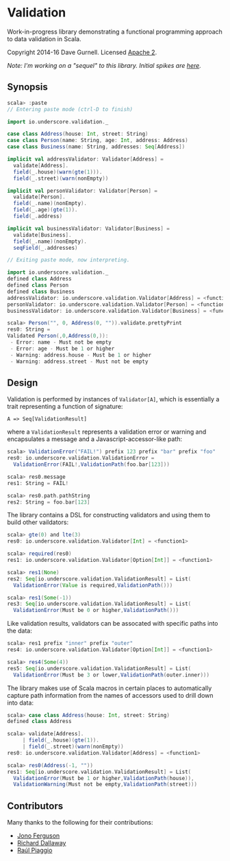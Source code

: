 Validation
==========

Work-in-progress library demonstrating a functional programming approach to data validation in Scala.

Copyright 2014-16 Dave Gurnell. Licensed [Apache 2](http://www.apache.org/licenses/LICENSE-2.0.html).

*Note: I'm working on a "sequel" to this library. Initial spikes are [here](https://github.com/davegurnell/checklist).*

Synopsis
--------

~~~ scala
scala> :paste
// Entering paste mode (ctrl-D to finish)

import io.underscore.validation._

case class Address(house: Int, street: String)
case class Person(name: String, age: Int, address: Address)
case class Business(name: String, addresses: Seq[Address])

implicit val addressValidator: Validator[Address] =
  validate[Address].
  field(_.house)(warn(gte(1))).
  field(_.street)(warn(nonEmpty))

implicit val personValidator: Validator[Person] =
  validate[Person].
  field(_.name)(nonEmpty).
  field(_.age)(gte(1)).
  field(_.address)

implicit val businessValidator: Validator[Business] =
  validate[Business].
  field(_.name)(nonEmpty).
  seqField(_.addresses)

// Exiting paste mode, now interpreting.

import io.underscore.validation._
defined class Address
defined class Person
defined class Business
addressValidator: io.underscore.validation.Validator[Address] = <function1>
personValidator: io.underscore.validation.Validator[Person] = <function1>
businessValidator: io.underscore.validation.Validator[Business] = <function1>

scala> Person("", 0, Address(0, "")).validate.prettyPrint
res0: String =
Validated Person(,0,Address(0,)):
 - Error: name - Must not be empty
 - Error: age - Must be 1 or higher
 - Warning: address.house - Must be 1 or higher
 - Warning: address.street - Must not be empty
~~~

Design
------

Validation is performed by instances of `Validator[A]`, which is essentially a trait representing a function of signature:

    A => Seq[ValidationResult]

where a `ValidationResult` represents a validation error or warning and encapsulates a message and a Javascript-accessor-like path:

~~~ scala
scala> ValidationError("FAIL!") prefix 123 prefix "bar" prefix "foo"
res0: io.underscore.validation.ValidationError = 
  ValidationError(FAIL!,ValidationPath(foo.bar[123]))

scala> res0.message
res1: String = FAIL!

scala> res0.path.pathString
res2: String = foo.bar[123]
~~~

The library contains a DSL for constructing validators and using them to build other vaildators:

~~~ scala
scala> gte(0) and lte(3)
res0: io.underscore.validation.Validator[Int] = <function1>

scala> required(res0)
res1: io.underscore.validation.Validator[Option[Int]] = <function1>

scala> res1(None)
res2: Seq[io.underscore.validation.ValidationResult] = List(
  ValidationError(Value is required,ValidationPath()))

scala> res1(Some(-1))
res3: Seq[io.underscore.validation.ValidationResult] = List(
  ValidationError(Must be 0 or higher,ValidationPath()))
~~~

Like validation results, validators can be assocated with specific paths into the data:

~~~ scala
scala> res1 prefix "inner" prefix "outer"
res4: io.underscore.validation.Validator[Option[Int]] = <function1>

scala> res4(Some(4))
res5: Seq[io.underscore.validation.ValidationResult] = List(
  ValidationError(Must be 3 or lower,ValidationPath(outer.inner)))
~~~

The library makes use of Scala macros in certain places to automatically capture path information from the names of accessors used to drill down into data:

~~~ scala
scala> case class Address(house: Int, street: String)
defined class Address

scala> validate[Address].
     | field(_.house)(gte(1)).
     | field(_.street)(warn(nonEmpty))
res0: io.underscore.validation.Validator[Address] = <function1>

scala> res0(Address(-1, ""))
res1: Seq[io.underscore.validation.ValidationResult] = List(
  ValidationError(Must be 1 or higher,ValidationPath(house)),
  ValidationWarning(Must not be empty,ValidationPath(street)))
~~~

Contributors
------------

Many thanks to the following for their contributions:

 - [Jono Ferguson](https://github.com/jonoabroad)
 - [Richard Dallaway](https://github.com/d6y)
 - [Raúl Piaggio](https://github.com/rpiaggio)
